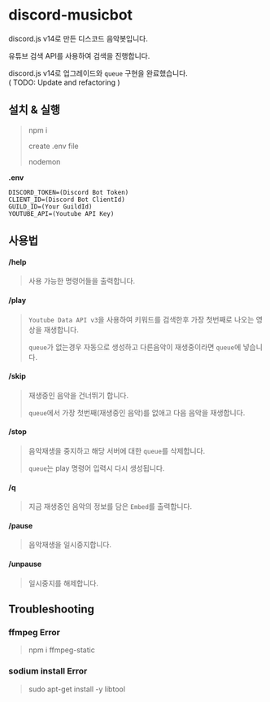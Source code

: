 # discord-musicbot
discord.js v14로 만든 디스코드 음악봇입니다.  

유튜브 검색 API를 사용하여 검색을 진행합니다.  

discord.js v14로 업그레이드와 `queue` 구현을 완료했습니다.  
( TODO: Update and refactoring )  



## 설치 & 실행

> npm i  
>
> create .env file
>
> nodemon



**.env**

```.env
DISCORD_TOKEN=(Discord Bot Token)
CLIENT_ID=(Discord Bot ClientId)
GUILD_ID=(Your GuildId)
YOUTUBE_API=(Youtube API Key)
```



## 사용법

#### /help

> 사용 가능한 명령어들을 출력합니다.

#### /play

>  `Youtube Data API v3`을 사용하여 키워드를 검색한후 가장 첫번째로 나오는 영상을 재생합니다.  
>
> `queue`가 없는경우 자동으로 생성하고 다른음악이 재생중이라면 `queue`에 넣습니다.

#### /skip

> 재생중인 음악을 건너뛰기 합니다.  
>
> `queue`에서 가장 첫번째(재생중인 음악)를 없애고 다음 음악을 재생합니다.

#### /stop

> 음악재생을 중지하고 해당 서버에 대한 `queue`를 삭제합니다.  
>
> `queue`는 play 명령어 입력시 다시 생성됩니다.

#### /q

> 지금 재생중인 음악의 정보를 담은 `Embed`를 출력합니다.

#### /pause

> 음악재생을 일시중지합니다.

#### /unpause

> 일시중지를 해제합니다.

## Troubleshooting

### ffmpeg Error
> npm i ffmpeg-static

### sodium install Error
> sudo apt-get install -y libtool

